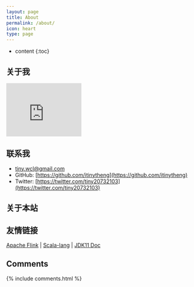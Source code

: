 ```yaml
---
layout: page
title: About
permalink: /about/
icon: heart
type: page
---
```


* content
{:toc}

## 关于我

<iframe src="http://githubbadge.appspot.com/itinycheng?s=1" style="border: 0;height: 142px;width: 200px;overflow: hidden;" frameBorder="0"></iframe>

## 联系我

* tiny.wcl@gmail.com
* GitHub: [https://github.com/itinytheng](https://github.com/itinytheng)
* Twitter:  [https://twitter.com/tiny20732103](https://twitter.com/tiny20732103)

## 关于本站


## 友情链接

[Apache Flink](https://flink.apache.org/) \| [Scala-lang](https://www.scala-lang.org/) \|
[JDK11 Doc](https://docs.oracle.com/en/java/javase/11/docs/api/index.html)

## Comments

{% include comments.html %}
